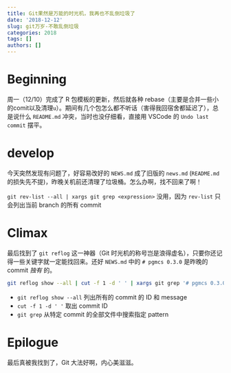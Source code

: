 ```yaml
---
title: Git果然是万能的时光机，我再也不乱倒垃圾了
date: '2018-12-12'
slug: git万岁-不敢乱倒垃圾
categories: 2018
tags: []
authors: []
---
```




# Beginning

周一（12/10）完成了 R 包模板的更新，然后就各种 rebase（主要是合并一些小的comit以及清理`u`）。期间有几个包怎么都不听话（害得我回宿舍都延迟了），总是说什么 `README.md` 冲突，当时也没仔细看，直接用 VSCode 的 `Undo last commit` 摆平。


# develop

今天突然发现有问题了，好容易改好的 `NEWS.md` 成了旧版的 `news.md` (`README.md`的损失先不提)，昨晚关机前还清理了垃圾桶。怎么办啊，找不回来了啊！

`git rev-list --all | xargs git grep <expression>` 没用，因为 `rev-list` 只会列出当前 branch 的所有 commit


# Climax

最后找到了 `git reflog` 这一神器（Git 时光机的称号岂是浪得虚名），只要你还记得一些关键字就一定能找回来。还好 `NEWS.md` 中的 `# pgmcs 0.3.0` 是昨晚的 commit _独有_ 的。

```bash
git reflog show --all | cut -f 1 -d ' ' | xargs git grep '# pgmcs 0.3.0'
```

- `git reflog show --all` 列出所有的 commit 的 ID 和 message
- `cut -f 1 -d ' '` 取出 commit ID
- `git grep` 从特定 commit 的全部文件中搜索指定 pattern


# Epilogue

最后真被我找到了，Git 大法好啊，内心美滋滋。
